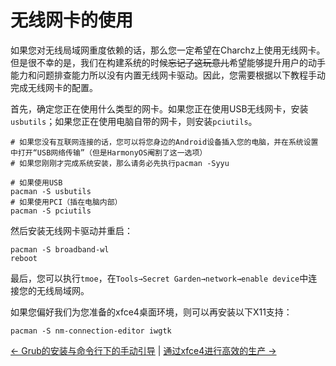 # 无线网卡的使用
如果您对无线局域网重度依赖的话，那么您一定希望在Charchz上使用无线网卡。但是很不幸的是，我们在构建系统的时候~~忘记了这玩意儿~~希望能够提升用户的动手能力和问题排查能力所以没有内置无线网卡驱动。因此，您需要根据以下教程手动完成无线网卡的配置。    
    
首先，确定您正在使用什么类型的网卡。如果您正在使用USB无线网卡，安装`usbutils`；如果您正在使用电脑自带的网卡，则安装`pciutils`。
    
``` shell
# 如果您没有互联网连接的话，您可以将您身边的Android设备插入您的电脑，并在系统设置中打开“USB网络传输”（但是HarmonyOS阉割了这一选项）
# 如果您刚刚才完成系统安装，那么请务必先执行pacman -Syyu

# 如果使用USB
pacman -S usbutils
# 如果使用PCI（插在电脑内部）
pacman -S pciutils
```
    
然后安装无线网卡驱动并重启：    
    
``` shell
pacman -S broadband-wl
reboot
```
    
最后，您可以执行`tmoe`，在`Tools→Secret Garden→network→enable device`中连接您的无线局域网。    
    
如果您偏好我们为您准备的xfce4桌面环境，则可以再安装以下X11支持：    
    
``` shell
pacman -S nm-connection-editor iwgtk
```
    
[← Grub的安装与命令行下的手动引导](grub.md) | [通过xfce4进行高效的生产 →](xfce.md)
